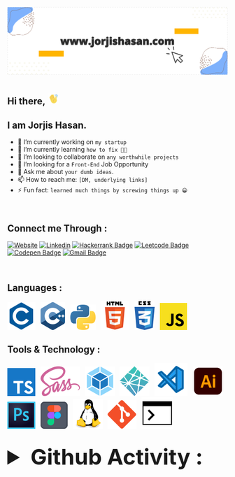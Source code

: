 [<img alt="banner" src="./assets/banner/banner-github.svg">](https://www.jorjishasan.com/)

## Hi there, <img  width="26px" src="./assets/banner/waving-hi.gif" style="padding-top: 10px" />

## **I am Jorjis Hasan.**

<!-- [![Twitter Badge](https://img.shields.io/badge/Twitter-1DA1F2?style=for-the-badge&logo=twitter&logoColor=white)](https://twitter.com/jorjis__https://twitter.com/jorjis__) -->
<!-- **jorjis212/jorjis212** is a ✨ _special_ ✨ repository because its `README.md` (this file) appears on your GitHub profile. -->

- 🔭 I’m currently working on `my startup`
- 🌱 I’m currently learning `how to fix 🧑‍💻`
- 👯 I’m looking to collaborate on `any worthwhile projects`
- 🤔 I’m looking for a `Front-End` Job Opportunity
- 💬 Ask me about `your dumb ideas`.
- 📫 How to reach me: `[DM, underlying links]`
- ⚡ Fun fact: `learned much things by screwing things up 😀`

<br>

## Connect me Through :

[![Website](https://img.shields.io/badge/website-000000?style=for-the-badge&logo=About.me&logoColor=white)](https://www.jorjishasan.com)
[![Linkedin](https://img.shields.io/badge/LinkedIn-0077B5?style=for-the-badge&logo=linkedin&logoColor=white)](https://www.linkedin.com/in/jorjishasan/)
[![Hackerrank Badge](https://img.shields.io/badge/-Hackerrank-2EC866?style=for-the-badge&logo=HackerRank&logoColor=white)](https://www.hackerrank.com/_jorjis)
[![Leetcode Badge](https://img.shields.io/badge/-LeetCode-FFA116?style=for-the-badge&logo=LeetCode&logoColor=black)](https://leetcode.com/_jorjis/)
[![Codepen Badge](https://img.shields.io/badge/Codepen-000000?style=for-the-badge&logo=codepen&logoColor=white)](https://codepen.io/jorjis)
[![Gmail Badge](https://img.shields.io/badge/Gmail-D14836?style=for-the-badge&logo=gmail&logoColor=white)](mailto:speak.jorjis@gmail.com)

<br>

## Languages :

![C](./assets/Language/c.svg) &nbsp;
![C++](./assets/Language/c++.svg) &nbsp;
![Python](./assets/Language/python.svg) &nbsp;
![HTML5](./assets/Language/html.svg) &nbsp;
![CSS3](./assets/Language/css.svg) &nbsp;
![javaScript](./assets/Language/javascript.svg)

## Tools & Technology :

![TypeScript](./assets/Tools-Technology/typescript.svg) &nbsp;
![Sass](./assets/Tools-Technology/sass.svg) &nbsp;
![Webpack](./assets/Tools-Technology/webpack.svg) &nbsp;
![Netlify](./assets/Tools-Technology/netlify.svg) &nbsp;
![Vscode](./assets/Tools-Technology/vscode.svg) &nbsp;
![Illustrator](./assets/Tools-Technology/ai.svg) &nbsp;
![Photoshop](./assets/Tools-Technology/photoshop.svg) &nbsp;
![Figma](./assets/Tools-Technology/figma.svg) &nbsp;
![Linux](./assets/Tools-Technology/linux.svg) &nbsp;
![Git](./assets/Tools-Technology/git.svg) &nbsp;
![Commands](./assets/Tools-Technology/terminal.svg)

<br>

<details>

<summary style="font-size:50px; font-weight:700; cursor: pointer; user-select:none;">Github Activity :</summary>

[![Jorjis's GitHub stats](https://github-readme-stats.vercel.app/api?username=jorjis212&count_private=true&theme=vue&hide=stars&show_icons=true&include_all_commits=true&show_owner=true&custom_title=An-Overview)](https://github.com/jorjis212?tab=repositories)

</details>
